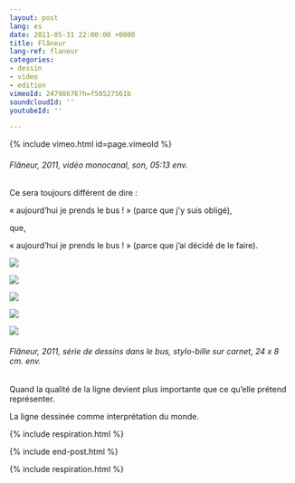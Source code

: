 ```yaml
---
layout: post
lang: es
date: 2011-05-31 22:00:00 +0000
title: Flâneur
lang-ref: flaneur
categories:
- dessin
- video
- edition
vimeoId: 24798676?h=f50527561b
soundcloudId: ''
youtubeId: ''

---
```

{% include vimeo.html id=page.vimeoId %}

###### _Flâneur_, 2011, vidéo monocanal, son, 05:13 env.

Ce sera toujours différent de dire : 

« aujourd’hui je prends le bus ! » (parce que j'y suis obligé), 

que,

« aujourd’hui je prends le bus ! » (parce que j’ai décidé de le faire).

![](/mepierdoparaver/imgs/fla007-up.jpg)

![](/mepierdoparaver/imgs/fla008-up.jpg)

![](/mepierdoparaver/imgs/fla010-up.jpg)

![](/mepierdoparaver/imgs/fla012-up.jpg)

![](/mepierdoparaver/imgs/fla014-up.jpg)

###### _Flâneur_, 2011, série de dessins dans le bus, stylo-bille sur carnet, 24 x 8 cm. env.

Quand la qualité de la ligne devient plus importante que ce qu’elle prétend représenter.

La ligne dessinée comme interprétation du monde.

{% include respiration.html %}

{% include end-post.html %}

{% include respiration.html %}